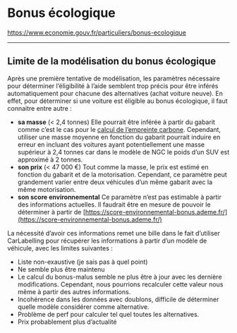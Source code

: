 # Bonus écologique

https://www.economie.gouv.fr/particuliers/bonus-ecologique

---

## Limite de la modélisation du bonus écologique

Après une première tentative de modélisation, les paramètres nécessaire pour
déterminer l’éligibilité à l’aide semblent trop précis pour être inférés
automatiquement pour chacune des alternatives (achat voiture neuve). En effet,
pour déterminer si une voiture est éligible au bonus écologique, il faut
connaitre entre autre :

- **sa masse** (< 2,4 tonnes)
  Elle pourrait être inférée à partir du gabarit comme c’est le cas pour le
  [calcul de l’empreinte
  carbone](https://agir-voiture.netlify.app/documentation/ngc/transport/voiture/gabarit/berline/poids).
  Cependant, utiliser une masse moyenne en fonction du gabarit pourrait induire
  en erreur en incluant des voitures ayant potentiellement une masse supérieur à
  2,4 tonnes car dans le modèle de NGC le poids d’un SUV est approximé à 2
  tonnes.
- **son prix** (< 47 000 €)
  Tout comme la masse, le prix est estimé en fonction du gabarit et de la
  motorisation. Cependant, ce paramètre peut grandement varier entre deux
  véhicules d’un même gabarit avec la même motorisation.
- **son score environnemental**
  Ce paramètre n’est pas estimable à partir des informations actuelles. Il
  faudrait être en mesure de pouvoir le déterminer à partir de
  [https://score-environnemental-bonus.ademe.fr/](https://score-environnemental-bonus.ademe.fr/)

La nécessité d’avoir ces informations remet une bille dans le fait d’utiliser
CarLabelling pour récupérer les informations à partir d’un modèle de véhicule,
avec les limites suivantes :

- Liste non-exaustive (je sais pas à quel point)
- Ne semble plus être maintenu
- Le calcul du bonus-malus semble ne plus être à jour avec les dernière
  modifications. Cependant, nous pourrions recalculer cette valeur nous même à
  partir des autres informations.
- Incohérence dans les données avec doublons, difficile de déterminer quelle
  modèle considérer comme alternative.
- Problème de perf pour calculer tel quel toutes les alternatives.
- Prix probablement plus d’actualité
